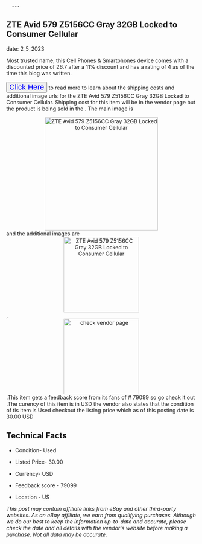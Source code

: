  
      ---
      

 ## ZTE Avid 579 Z5156CC Gray 32GB Locked to Consumer Cellular 

 

      

date: 2_5_2023
     

    
      

Most trusted name, this Cell Phones & Smartphones device comes with a discounted price of 26.7 after a 11% discount and has a rating of  4 as of the time this blog was written.

 <button style="font-size:20px;color:blue" onclick="window.location.href = 'https://www.ebay.com/itm/165919538296?hash=item26a1933c78%3Ag%3At2MAAOSwgzJj3BJj&amdata=enc%3AAQAHAAAA0NPgbQ8YUjPIEHRCLF3lnE637GLeNupnfOe%2BQUa94SqrBqtvteZ1vbCSBnD4vXT1ZcgBzGtMuBDWTtYtEQcK176PHN16223D92WjONK0YHgQqAfm8DxsyWOLjS2GJRL6x6vpQrhp6xvNdJzO3zxZTIibKKrx61gRm8NR3NbXpX7rlYE8wvBAjKyJfdv%2BzrJt6eTaOy7o1CklALOMbLt%2FKDpWOD0qVBD9Ied7hPWbfhxQ5Noynw6P6kGMJvf%2B%2BPdd5Z1NsU9ub8XLBC%2BbHN8viaA%3D&mkevt=1&mkcid=1&mkrid=711-53200-19255-0&campid=%253CePNCampaignId%253E&customid=%253CreferenceId%253E&toolid=10049'">Click Here</button>  to read more to learn about the shipping costs and additional image urls for the ZTE Avid 579 Z5156CC Gray 32GB Locked to Consumer Cellular. Shipping cost for this item will be in the vendor page but the product is being sold in the . The main image is <div style="text-align:center;"><img onclick="window.location.href = 'https://www.ebay.com/itm/165919538296?hash=item26a1933c78%3Ag%3At2MAAOSwgzJj3BJj&amdata=enc%3AAQAHAAAA0NPgbQ8YUjPIEHRCLF3lnE637GLeNupnfOe%2BQUa94SqrBqtvteZ1vbCSBnD4vXT1ZcgBzGtMuBDWTtYtEQcK176PHN16223D92WjONK0YHgQqAfm8DxsyWOLjS2GJRL6x6vpQrhp6xvNdJzO3zxZTIibKKrx61gRm8NR3NbXpX7rlYE8wvBAjKyJfdv%2BzrJt6eTaOy7o1CklALOMbLt%2FKDpWOD0qVBD9Ied7hPWbfhxQ5Noynw6P6kGMJvf%2B%2BPdd5Z1NsU9ub8XLBC%2BbHN8viaA%3D&mkevt=1&mkcid=1&mkrid=711-53200-19255-0&campid=%253CePNCampaignId%253E&customid=%253CreferenceId%253E&toolid=10049';" src="https://i.ebayimg.com/thumbs/images/g/t2MAAOSwgzJj3BJj/s-l225.jpg" alt="ZTE Avid 579 Z5156CC Gray 32GB Locked to Consumer Cellular" style="width:300px; height:auto;object-fit:contain;" /></div> and the additional images are <div style="text-align:center;"><img onclick="window.location.href = 'https://www.ebay.com/itm/165919538296?hash=item26a1933c78%3Ag%3At2MAAOSwgzJj3BJj&amdata=enc%3AAQAHAAAA0NPgbQ8YUjPIEHRCLF3lnE637GLeNupnfOe%2BQUa94SqrBqtvteZ1vbCSBnD4vXT1ZcgBzGtMuBDWTtYtEQcK176PHN16223D92WjONK0YHgQqAfm8DxsyWOLjS2GJRL6x6vpQrhp6xvNdJzO3zxZTIibKKrx61gRm8NR3NbXpX7rlYE8wvBAjKyJfdv%2BzrJt6eTaOy7o1CklALOMbLt%2FKDpWOD0qVBD9Ied7hPWbfhxQ5Noynw6P6kGMJvf%2B%2BPdd5Z1NsU9ub8XLBC%2BbHN8viaA%3D&mkevt=1&mkcid=1&mkrid=711-53200-19255-0&campid=%253CePNCampaignId%253E&customid=%253CreferenceId%253E&toolid=10049';" src="https://i.ebayimg.com/images/g/t2MAAOSwgzJj3BJj/s-l1600.jpg" alt="ZTE Avid 579 Z5156CC Gray 32GB Locked to Consumer Cellular" style="width:200px; height:auto;object-fit:contain;" /></div>,<div style="text-align:center;"><img onclick="window.location.href = 'https://www.ebay.com/itm/165919538296?hash=item26a1933c78%3Ag%3At2MAAOSwgzJj3BJj&amdata=enc%3AAQAHAAAA0NPgbQ8YUjPIEHRCLF3lnE637GLeNupnfOe%2BQUa94SqrBqtvteZ1vbCSBnD4vXT1ZcgBzGtMuBDWTtYtEQcK176PHN16223D92WjONK0YHgQqAfm8DxsyWOLjS2GJRL6x6vpQrhp6xvNdJzO3zxZTIibKKrx61gRm8NR3NbXpX7rlYE8wvBAjKyJfdv%2BzrJt6eTaOy7o1CklALOMbLt%2FKDpWOD0qVBD9Ied7hPWbfhxQ5Noynw6P6kGMJvf%2B%2BPdd5Z1NsU9ub8XLBC%2BbHN8viaA%3D&mkevt=1&mkcid=1&mkrid=711-53200-19255-0&campid=%253CePNCampaignId%253E&customid=%253CreferenceId%253E&toolid=10049';" src="https://origin-galleryplus.ebayimg.com/ws/web/165919538296_2_0_1/225x225.jpg" alt="check vendor page" style="width:200px; height:auto;object-fit:contain;"/></div>.This item gets a feedback score from its fans of # 79099 so go check it out .The curency of this item is in USD the vendor also states that the condition of tis item is Used checkout the listing price which as of this posting date is  30.00 USD 


      
      

 ## Technical Facts 



      

 - Condition- Used 


      

 - Listed Price- 30.00 


      

 - Currency- USD 


      

 - Feedback score - 79099 


      

 - Location - US 



      

*_This post may contain affiliate links from eBay and other third-party websites. As an eBay affiliate, we earn from qualifying purchases. Although we do our best to keep the information up-to-date and accurate, please check the date and all details with the vendor's website before making a purchase. Not all data may be accurate._*



      
      